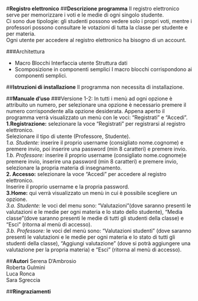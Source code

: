 #<b>Registro elettronico</b>
##<b>Descrizione programma</b>
Il registro elettronico serve per memorizzare i voti e le medie di ogni singolo studente.</br>
Ci sono due tipologie:
gli studenti possono vedere solo i propri voti, mentre i professori possono consultare le votazioni di tutta la classe per studente e per materia.</br>
Ogni utente per accedere al registro elettronico ha bisogno di un account.</p>

###Architettura
- Macro Blocchi
Interfaccia utente
Struttura dati
- Scomposizione in componenti semplici
I macro blocchi corrispondono ai componenti semplici.

##<b>Istruzioni di installazione</b>
Il programma non necessita di installazione.

##<b>Manuale d’uso</b>
###Versione 1-2:
In tutti i menù ad ogni opzione è attribuito un numero, per selezionare una opzione è necessario premere il numero corrispondente alla opzione desiderata.
Appena aperto il programma verrà visualizzato un menù con le voci: “Registrati” e “Accedi”.</br>
<b>1.Registrazione:</b> selezionare la voce “Registrati” per registrarsi al registro elettronico.</br>
Selezionare il tipo di utente (Professore, Studente).</br>
<i>1.a. Studente:</i> inserire il proprio username (consigliato nome.cognome) e premere invio, poi inserire una password (min 8 caratteri) e premere invio.</br>
<i>1.b. Professore:</i> inserire il proprio username (consigliato nome.cognome)e premere invio, inserire una password (min 8 caratteri) e premere invio, selezionare la propria materia di insegnamento.</br>
<b>2. Accesso:</b> selezionare la voce “Accedi” per accedere al registro elettronico.</br>
Inserire il proprio username e la propria password.</br>
<b>3.Home:</b> qui verrà visualizzato un menù in cui è possibile scegliere un opzione.</br>
<i>3.a. Studente:</i> le voci del menu sono: “Valutazioni”(dove saranno presenti le valutazioni e le medie per ogni materia e lo stato dello studente), “Media classe”(dove saranno presenti le medie di tutti gli studenti della classe) e “Esci” (ritorna al menù di accesso).</br>
<i>3.b. Professore:</i> le voci del menù sono: “Valutazioni studenti” (dove saranno presenti le valutazioni e le medie per ogni materia e lo stato di tutti gli studenti della classe), “Aggiungi valutazione” (dove si potrà aggiungere una valutazione per la propria materia) e “Esci” (ritorna al menù di accesso).</br>

##<b>Autori</b>
Serena D’Ambrosio</br>
Roberta Gulmini</br>
Luca Ronca</br>
Sara Sgreccia</br>

##<b>Ringraziamenti</b>



